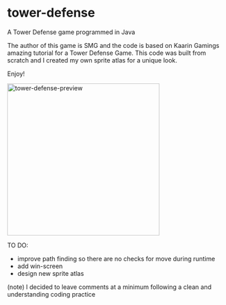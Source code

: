 # tower-defense
A Tower Defense game programmed in Java

The author of this game is SMG and the code is based on Kaarin Gamings amazing tutorial for a Tower Defense Game.
This code was built from scratch and I created my own sprite atlas for a unique look.

Enjoy!

<img width="350" alt="tower-defense-preview" src="https://github.com/smg-lab101/tower-defense/assets/119412353/32a09d18-be27-4c8d-a561-1d3cbc1decbb">


TO DO: 
- improve path finding so there are no checks for move during runtime
- add win-screen
- design new sprite atlas

(note) I decided to leave comments at a minimum following a clean and understanding coding practice

